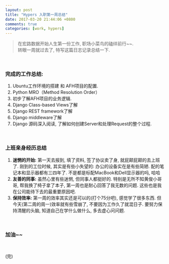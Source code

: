 ```yaml
---
layout: post
title: "Hypers 入职第一周总结"
date: 2017-03-20 21:44:06 +0800
comments: true
categories: [work, hypers]
---
```



> 在宏路数据开始人生第一份工作, 职场小菜鸟的磕绊前行~~.    
转眼一周就过去了, 特写这篇日志记录总结一下.    
<!--more-->
<br>  



### 完成的工作总结:
1. Ubuntu工作环境的搭建 和 AFH项目的配置.
2. Python MRO（Method Resolution Order）
3. 初步了解AFH项目的业务逻辑.    
4. Django Class-based Views了解
5. Django REST framework了解
6. Django middleware了解
7. Django 源码深入阅读, 了解如何创建Server和处理Request的整个过程.    
<br>


### 上班亲身经历总结
1. **迷惘的开始:** 第一天去报到, 填了资料, 签了协议卖了身, 就屁颠屁颠的去上班了. 刚到的工位时候, 其实是有些小失望的: 办公的设备实在是有些简陋. 配的笔记本和显示器都有三四年了. 不是都是标配MacBook和Dell显示器的吗, 哈哈   
2. **友善的同事:** 虽然心里有些迷惘, 但同事人都挺好的. 特别是无所不知黄俊小哥哥, 帮我换了椅子拿了本子, 第一周也是耐心回答了我无数的问题. 这些也是我在公司能待下去的最重要原因吧.    
3. **保持效率:** 第一周的效率其实还是可以的(打个75分吧), 感觉学了很多东西. 但今天(第二周的周一)效率就有些雪崩了, 不要因为工作久了就混日子. 要努力保持清醒的头脑, 知道自己在学什么做什么, 多去虚心问问题.     
<br>

### 加油~~
<br>

(完)
